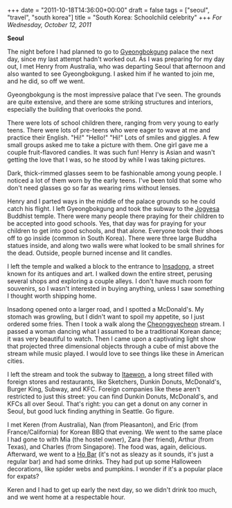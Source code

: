 +++
date = "2011-10-18T14:36:00+00:00"
draft = false
tags = ["seoul", "travel", "south korea"]
title = "South Korea: Schoolchild celebrity"
+++
*For Wednesday, October 12, 2011*

**Seoul**

The night before I had planned to go to [Gyeongbokgung](http://www.google.com/search?hl=en&q=Gyeongbokgung&gs_sm=e&gs_upl=10193l10193l1l10835l1l1l0l0l0l0l215l215l2-1l1l0&bav=on.2,or.r_gc.r_pw.,cf.osb&biw=1280&bih=673&um=1&ie=UTF-8&tbm=isch&source=og&sa=N&tab=wi) palace the next day, since my last attempt hadn't worked out. As I was preparing for my day out, I met Henry from Australia, who was departing Seoul that afternoon and also wanted to see Gyeongbokgung. I asked him if he wanted to join me, and he did, so off we went.

Gyeongbokgung is the most impressive palace that I've seen. The grounds are quite extensive, and there are some striking structures and interiors, especially the building that overlooks the pond.

There were lots of school children there, ranging from very young to early teens. There were lots of pre-teens who were eager to wave at me and practice their English. "Hi!" "Hello!" "Hi!" Lots of smiles and giggles. A few small groups asked me to take a picture with them. One girl gave me a couple fruit-flavored candies. It was such fun! Henry is Asian and wasn't getting the love that I was, so he stood by while I was taking pictures.

Dark, thick-rimmed glasses seem to be fashionable among young people. I noticed a lot of them worn by the early teens. I've been told that some who don't need glasses go so far as wearing rims without lenses.

Henry and I parted ways in the middle of the palace grounds so he could catch his flight. I left Gyeongbokgung and took the subway to the [Jogyesa](http://www.google.com/search?hl=en&q=Jogyesa&gs_sm=e&gs_upl=864l3132l0l3432l2l2l0l0l0l0l234l413l0.1.1l2l0&bav=on.2,or.r_gc.r_pw.,cf.osb&biw=1280&bih=673&um=1&ie=UTF-8&tbm=isch&source=og&sa=N&tab=wi) Buddhist temple. There were many people there praying for their children to be accepted into good schools. Yes, that day was for praying for your children to get into good schools, and that alone. Everyone took their shoes off to go inside (common in South Korea). There were three large Buddha statues inside, and along two walls were what looked to be small shrines for the dead. Outside, people burned incense and lit candles.

I left the temple and walked a block to the entrance to [Insadong](http://www.google.com/search?hl=en&q=seoul+stream+downtown&gs_sm=sc&gs_upl=0l0l1l557l0l0l0l0l0l0l0l0ll0l0&bav=on.2,or.r_gc.r_pw.,cf.osb&biw=1280&bih=673&pdl=300&um=1&ie=UTF-8&tbm=isch&source=og&sa=N&tab=wi#um=1&hl=en&tbm=isch&sa=1&q=Insadong&pbx=1&oq=Insadong&aq=f&aqi=g9g-S1&aql=1&gs_sm=e&gs_upl=92338l92338l0l93586l1l1l0l0l0l0l208l208l2-1l1l0&bav=on.2,or.r_gc.r_pw.,cf.osb&fp=3351650d1a733d60&biw=1280&bih=673), a street known for its antiques and art. I walked down the entire street, perusing several shops and exploring a couple alleys. I don't have much room for souvenirs, so I wasn't interested in buying anything, unless I saw something I thought worth shipping home.

Insadong opened onto a larger road, and I spotted a McDonald's. My stomach was growling, but I didn't want to spoil my appetite, so I just ordered some fries. Then I took a walk along the [Cheonggyecheon](http://www.google.com/search?tbm=isch&hl=en&source=hp&biw=1366&bih=631&q=Cheonggyecheon&gbv=2&oq=Cheonggyecheon&aq=f&aqi=g8g-m1g-S1&aql=1&gs_sm=e&gs_upl=2457l2457l0l2722l1l1l0l0l0l0l140l140l0.1l1l0) stream. I passed a woman dancing what I assumed to be a traditional Korean dance; it was very beautiful to watch. Then I came upon a captivating light show that projected three dimensional objects through a cube of mist above the stream while music played. I would love to see things like these in American cities.

I left the stream and took the subway to [Itaewon](http://www.google.com/search?ds=i&pq=Itaewon&hl=en&sugexp=kjrmc&cp=8&gs_id=6&xhr=t&q=Insadong&um=1&gs_sm=&gs_upl=&bav=on.2,or.r_gc.r_pw.,cf.osb&biw=1280&bih=673&wrapid=tljp131894713613220&ie=UTF-8&tbm=isch&source=og&sa=N&tab=wi#um=1&hl=en&tbm=isch&sa=1&q=Itaewon&pbx=1&oq=Itaewon&aq=f&aqi=g10&aql=1&gs_sm=e&gs_upl=16l16l0l932l1l1l0l0l0l0l317l317l3-1l1l0&bav=on.2,or.r_gc.r_pw.,cf.osb&fp=3351650d1a733d60&biw=1280&bih=673), a long street filled with foreign stores and restaurants, like Sketchers, Dunkin Donuts, McDonald's, Burger King, Subway, and KFC. Foreign companies like these aren't restricted to just this street: you can find Dunkin Donuts, McDonald's, and KFCs all over Seoul. That's right: you can get a donut on any corner in Seoul, but good luck finding anything in Seattle. Go figure.

I met Keren (from Australia), Nan (from Pleasanton), and Eric (from France/California) for Korean BBQ that evening. We went to the same place I had gone to with Mia (the hostel owner), Zara (her friend), Arthur (from Texas), and Charles (from Singapore). The food was, again, delicious. Afterward, we went to a [Ho Bar](http://www.google.com/search?ds=i&pq=Itaewon&hl=en&sugexp=kjrmc&cp=8&gs_id=6&xhr=t&q=Insadong&um=1&gs_sm=&gs_upl=&bav=on.2,or.r_gc.r_pw.,cf.osb&biw=1280&bih=673&wrapid=tljp131894713613220&ie=UTF-8&tbm=isch&source=og&sa=N&tab=wi#um=1&hl=en&tbm=isch&sa=1&q=ho+bar+seoul&oq=ho+bar+seoul&aq=f&aqi=g-S1&aql=1&gs_sm=e&gs_upl=8103l8753l2l9017l6l5l0l2l2l1l269l733l2-3l3l0&bav=on.2,or.r_gc.r_pw.,cf.osb&fp=3351650d1a733d60&biw=1280&bih=673) (it's not as sleazy as it sounds, it's just a regular bar) and had some drinks. They had put up some Halloween decorations, like spider webs and pumpkins. I wonder if it's a popular place for expats?

Keren and I had to get up early the next day, so we didn't drink too much, and we went home at a respectable hour.
